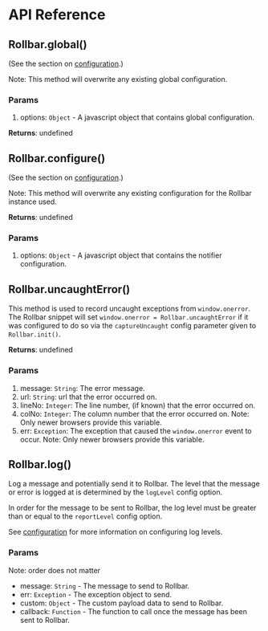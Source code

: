 # API Reference

<!-- Sub:[TOC] -->

## Rollbar.global()

(See the section on [configuration](./configuration).)

Note: This method will overwrite any existing global configuration.

### Params

1. options: `Object` - A javascript object that contains global configuration.

__Returns__: undefined


## Rollbar.configure()

(See the section on [configuration](./configuration).)

Note: This method will overwrite any existing configuration for the Rollbar instance used.

__Returns__: undefined

### Params

1. options: `Object` - A javascript object that contains the notifier configuration.


## Rollbar.uncaughtError()

This method is used to record uncaught exceptions from `window.onerror`. The Rollbar snippet will set `window.onerror = Rollbar.uncaughtError` if it was configured to do so via the `captureUncaught` config parameter given to `Rollbar.init()`.

__Returns__: undefined

### Params

1. message: `String`: The error message.
1. url: `String`: url that the error occurred on.
1. lineNo: `Integer`: The line number, (if known) that the error occurred on.
1. colNo: `Integer`: The column number that the error occurred on. Note: Only newer browsers provide this variable.
1. err: `Exception`: The exception that caused the `window.onerror` event to occur. Note: Only newer browsers provide this variable.


## Rollbar.log()

Log a message and potentially send it to Rollbar. The level that the message or error is logged at is determined by the `logLevel` config option.

In order for the message to be sent to Rollbar, the log level must be greater than or equal to the `reportLevel` config option. 

See [configuration](./configuration) for more information on configuring log levels.

### Params

Note: order does not matter

- message: `String` - The message to send to Rollbar.
- err: `Exception` - The exception object to send.
- custom: `Object` - The custom payload data to send to Rollbar.
- callback: `Function` - The function to call once the message has been sent to Rollbar.
